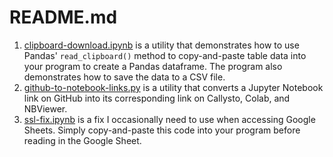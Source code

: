 # README.md

1. [clipboard-download.ipynb](clipboard-download/clipboard-download.ipynb) is a utility that demonstrates how to use Pandas' `read_clipboard()` method to copy-and-paste table data into your program to create a Pandas dataframe. The program also demonstrates how to save the data to a CSV file.
1. [github-to-notebook-links.py](github-to-notebook-links.py) is a utility that converts a Jupyter Notebook link on GitHub into its corresponding link on Callysto, Colab, and NBViewer.
1. [ssl-fix.ipynb](ssl-fix.ipynb) is a fix I occasionally need to use when accessing Google Sheets. Simply copy-and-paste this code into your program before reading in the Google Sheet. 
